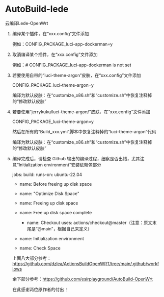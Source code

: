 # AutoBuild-lede
云编译Lede-OpenWrt


1. 编译某个插件，在“xxx.config”文件添加
   
   例如：CONFIG_PACKAGE_luci-app-dockerman=y

2. 取消编译某个插件，在“xxx.config”文件添加
   
   例如：# CONFIG_PACKAGE_luci-app-dockerman is not set

3. 若要使用自带的“luci-theme-argon”皮肤，在“xxx.config”文件添加
   
   CONFIG_PACKAGE_luci-theme-argon=y

   编译为默认皮肤：在“customize_x86.sh”和“customize.sh”中恢复注释掉的“修改默认皮肤”

5. 若要使用“jerrykuku/luci-theme-argon/”皮肤，在“xxx.config”文件添加

   CONFIG_PACKAGE_luci-theme-argon=y
   
   然后在所有的“Build_xxx.yml”脚本中恢复注释掉的“luci-theme-argon”代码

   编译为默认皮肤：在“customize_x86.sh”和“customize.sh”中恢复注释掉的“修改默认皮肤”

6. 编译完成后，请检查 Github 输出的编译过程，细察是否出错，尤其注意“Initialization environment”安装依赖包部分

   jobs:
  build:
    runs-on: ubuntu-22.04

   - name: Before freeing up disk space
   - name: "Optimize Disk Space"
   - name: Freeing up disk space
     
   - name: Free up disk space complete
       - name: Checkout
      uses: actions/checkout@master（注意：原文末尾是“@main”，根据自己来定义）

   - name: Initialization environment
   - name: Check Space
     
   上面八大部分参考：https://github.com/dzlea/ActionsBuildOpenWRT/tree/main/.github/workflows

   余下部分参考：https://github.com/esirplayground/AutoBuild-OpenWrt

   在此感谢两位原作者的付出！

   

